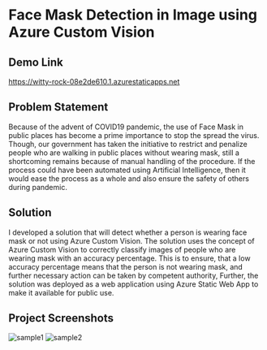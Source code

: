 # Face Mask Detection in Image using Azure Custom Vision
## Demo Link
https://witty-rock-08e2de610.1.azurestaticapps.net
## Problem Statement
Because of the advent of COVID19 pandemic, the use of Face Mask in public places has become a prime importance to stop the spread the virus. Though, our government has taken the initiative to restrict and penalize people who are walking in public places without wearing mask, still a shortcoming remains because of manual handling of the procedure. If the process could have been automated using Artificial Intelligence, then it would ease the process as a whole and also ensure the safety of others during pandemic.
## Solution
I developed a solution that will detect whether a person is wearing face mask or not using Azure Custom Vision. The solution uses the concept of Azure Custom Vision to correctly classify images of people who are wearing mask with an accuracy percentage. This is to ensure, that a low accuracy percentage means that the person is not wearing mask, and further necessary action can be taken by competent authority, Further, the solution was deployed as a web application using Azure Static Web App to make it available for public use.
## Project Screenshots
![sample1](https://user-images.githubusercontent.com/65249864/152236277-4898cc23-0888-4623-9ceb-8592ebbe4eef.jpg)
![sample2](https://user-images.githubusercontent.com/65249864/152236371-03628d01-3bef-4a15-8651-219a612fc92e.jpg)
